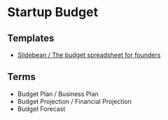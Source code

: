 # Startup Budget

## Templates

- [Slidebean / The budget spreadsheet for founders](https://slidebean.com/financial-model-template-for-startups)

<!--
https://jotform.com/table-templates/startup-budget-template
https://monday.com/blog/productivity/startup-budget-template
https://smartsheet.com/content/start-up-business-budget-template

https://etsy.com/uk/listing/1521383832/budget-spreadsheet-for-personal-finance
-->

## Terms

- Budget Plan / Business Plan
- Budget Projection / Financial Projection
- Budget Forecast

<!--
## Tools

https://projectionhub.com
https://liveplan.com
-->

<!-- ##

- Finance
- Project Management Office (PMO)
- Marketing
- Construction
- Legal
- Project Management
- Education
- Design & Creative
- HR & Recruiting
- Sales & CRM
- Nonprofits
- IT
- Operations
- Software Development -->
